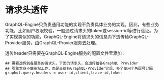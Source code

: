 # 请求头透传

GraphQL-Engine只负责通用功能的实现不负责具体业务的实现。因此，有些业务功能，比如用户权限校验，一般通过请求头的token或session-id等进行验证。为了实现类似的功能，GraphQL-Engine将请求头的信息向下透传给GraphQL-Provider服务，由GraphQL-Provier服务去处理。

透传header只需要在GraphQL-Engine服务的配置文件里添加：

```properties
## 需要透传到各服务的请求头，下面的请求头，会透传给各GraphQL Provider
## 引擎本身不做鉴权工作，而是交给各GraphQL-Provider实现，多个使用半角逗号分隔
graphql.query.headers = user-id,client,trace-id,token
```

